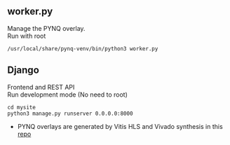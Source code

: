 ## worker.py
Manage the PYNQ overlay. \
Run with root
```
/usr/local/share/pynq-venv/bin/python3 worker.py
```
## Django
Frontend and REST API\
Run development mode (No need to root)
```
cd mysite
python3 manage.py runserver 0.0.0.0:8000
```

- PYNQ overlays are generated by Vitis HLS and Vivado synthesis in this [repo](https://github.com/Zichu26/fpga_convolution_acceleration)
